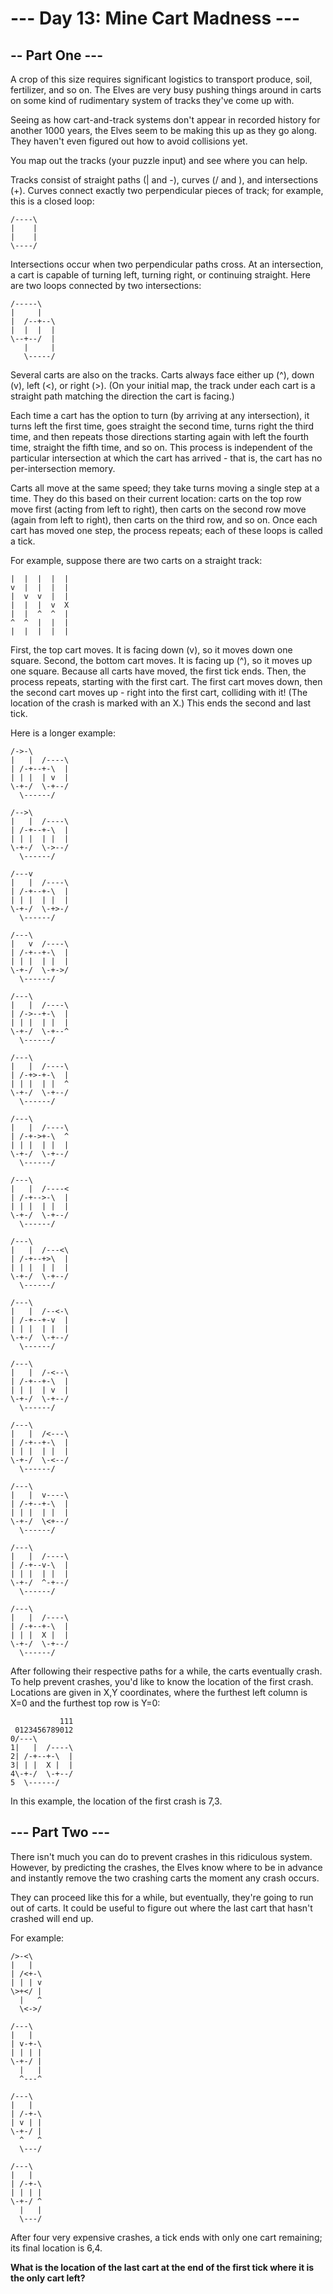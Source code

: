 # --- Day 13: Mine Cart Madness ---
## -- Part One ---
A crop of this size requires significant logistics to transport produce, soil, fertilizer, and so on. The Elves are very busy pushing things around in carts on some kind of rudimentary system of tracks they've come up with.

Seeing as how cart-and-track systems don't appear in recorded history for another 1000 years, the Elves seem to be making this up as they go along. They haven't even figured out how to avoid collisions yet.

You map out the tracks (your puzzle input) and see where you can help.

Tracks consist of straight paths (| and -), curves (/ and \), and intersections (+). Curves connect exactly two perpendicular pieces of track; for example, this is a closed loop:
```
/----\
|    |
|    |
\----/
```

Intersections occur when two perpendicular paths cross. At an intersection, a cart is capable of turning left, turning right, or continuing straight. Here are two loops connected by two intersections:
```
/-----\
|     |
|  /--+--\
|  |  |  |
\--+--/  |
   |     |
   \-----/
```

Several carts are also on the tracks. Carts always face either up (^), down (v), left (<), or right (>). (On your initial map, the track under each cart is a straight path matching the direction the cart is facing.)

Each time a cart has the option to turn (by arriving at any intersection), it turns left the first time, goes straight the second time, turns right the third time, and then repeats those directions starting again with left the fourth time, straight the fifth time, and so on. This process is independent of the particular intersection at which the cart has arrived - that is, the cart has no per-intersection memory.

Carts all move at the same speed; they take turns moving a single step at a time. They do this based on their current location: carts on the top row move first (acting from left to right), then carts on the second row move (again from left to right), then carts on the third row, and so on. Once each cart has moved one step, the process repeats; each of these loops is called a tick.

For example, suppose there are two carts on a straight track:
```
|  |  |  |  |
v  |  |  |  |
|  v  v  |  |
|  |  |  v  X
|  |  ^  ^  |
^  ^  |  |  |
|  |  |  |  |
```

First, the top cart moves. It is facing down (v), so it moves down one square. Second, the bottom cart moves. It is facing up (^), so it moves up one square. Because all carts have moved, the first tick ends. Then, the process repeats, starting with the first cart. The first cart moves down, then the second cart moves up - right into the first cart, colliding with it! (The location of the crash is marked with an X.) This ends the second and last tick.

Here is a longer example:
```
/->-\
|   |  /----\
| /-+--+-\  |
| | |  | v  |
\-+-/  \-+--/
  \------/
```
```
/-->\
|   |  /----\
| /-+--+-\  |
| | |  | |  |
\-+-/  \->--/
  \------/
```
```
/---v
|   |  /----\
| /-+--+-\  |
| | |  | |  |
\-+-/  \-+>-/
  \------/
```
```
/---\
|   v  /----\
| /-+--+-\  |
| | |  | |  |
\-+-/  \-+->/
  \------/
```
```
/---\
|   |  /----\
| /->--+-\  |
| | |  | |  |
\-+-/  \-+--^
  \------/
```
```
/---\
|   |  /----\
| /-+>-+-\  |
| | |  | |  ^
\-+-/  \-+--/
  \------/
```
```
/---\
|   |  /----\
| /-+->+-\  ^
| | |  | |  |
\-+-/  \-+--/
  \------/
```
```
/---\
|   |  /----<
| /-+-->-\  |
| | |  | |  |
\-+-/  \-+--/
  \------/
```
```
/---\
|   |  /---<\
| /-+--+>\  |
| | |  | |  |
\-+-/  \-+--/
  \------/
```
```
/---\
|   |  /--<-\
| /-+--+-v  |
| | |  | |  |
\-+-/  \-+--/
  \------/
```
```
/---\
|   |  /-<--\
| /-+--+-\  |
| | |  | v  |
\-+-/  \-+--/
  \------/
```
```
/---\
|   |  /<---\
| /-+--+-\  |
| | |  | |  |
\-+-/  \-<--/
  \------/
```
```
/---\
|   |  v----\
| /-+--+-\  |
| | |  | |  |
\-+-/  \<+--/
  \------/
```
```
/---\
|   |  /----\
| /-+--v-\  |
| | |  | |  |
\-+-/  ^-+--/
  \------/
```
```
/---\
|   |  /----\
| /-+--+-\  |
| | |  X |  |
\-+-/  \-+--/
  \------/
```

After following their respective paths for a while, the carts eventually crash. To help prevent crashes, you'd like to know the location of the first crash. Locations are given in X,Y coordinates, where the furthest left column is X=0 and the furthest top row is Y=0:
```
           111
 0123456789012
0/---\
1|   |  /----\
2| /-+--+-\  |
3| | |  X |  |
4\-+-/  \-+--/
5  \------/
```

In this example, the location of the first crash is 7,3.

## --- Part Two ---
There isn't much you can do to prevent crashes in this ridiculous system. However, by predicting the crashes, the Elves know where to be in advance and instantly remove the two crashing carts the moment any crash occurs.

They can proceed like this for a while, but eventually, they're going to run out of carts. It could be useful to figure out where the last cart that hasn't crashed will end up.

For example:
```
/>-<\
|   |
| /<+-\
| | | v
\>+</ |
  |   ^
  \<->/
```
```
/---\
|   |
| v-+-\
| | | |
\-+-/ |
  |   |
  ^---^
```
```
/---\
|   |
| /-+-\
| v | |
\-+-/ |
  ^   ^
  \---/
```
```
/---\
|   |
| /-+-\
| | | |
\-+-/ ^
  |   |
  \---/
```

After four very expensive crashes, a tick ends with only one cart remaining; its final location is 6,4.

__What is the location of the last cart at the end of the first tick where it is the only cart left?__